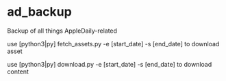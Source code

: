 # ad_backup
Backup of all things AppleDaily-related



use [python3|py] fetch_assets.py -e [start_date] -s [end_date] to download asset


use [python3|py] download.py -e [start_date] -s [end_date] to download content

